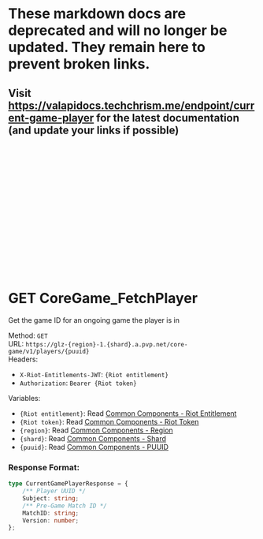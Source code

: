 <!--

This file is automatically generated!
Do not edit it directly!
See https://github.com/techchrism/valorant-api-docs/blob/trunk/contributing.md for more information.

-->

# These markdown docs are deprecated and will no longer be updated. They remain here to prevent broken links.
## Visit <https://valapidocs.techchrism.me/endpoint/current-game-player> for the latest documentation (and update your links if possible)
<br><br><br><br><br><br><br><br><br><br><br><br><br><br><br>
# GET CoreGame_FetchPlayer

Get the game ID for an ongoing game the player is in  


Method: `GET`  
URL: `https://glz-{region}-1.{shard}.a.pvp.net/core-game/v1/players/{puuid}`  
Headers:
 - `X-Riot-Entitlements-JWT`: `{Riot entitlement}`
 - `Authorization`: `Bearer {Riot token}`

Variables:
 - `{Riot entitlement}`: Read [Common Components - Riot Entitlement](../common-components.md#riot-entitlement)
 - `{Riot token}`: Read [Common Components - Riot Token](../common-components.md#riot-token)
 - `{region}`: Read [Common Components - Region](../common-components.md#region)
 - `{shard}`: Read [Common Components - Shard](../common-components.md#shard)
 - `{puuid}`: Read [Common Components - PUUID](../common-components.md#puuid)


### Response Format:
```ts
type CurrentGamePlayerResponse = {
    /** Player UUID */
    Subject: string;
    /** Pre-Game Match ID */
    MatchID: string;
    Version: number;
};
```
